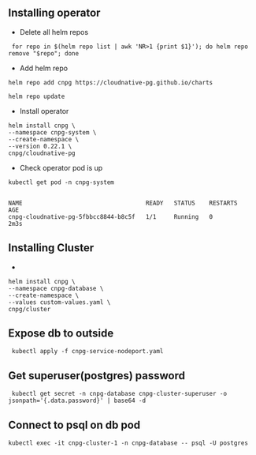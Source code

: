 ## Installing operator
- Delete all helm repos
```commandline
 for repo in $(helm repo list | awk 'NR>1 {print $1}'); do helm repo remove "$repo"; done
```

- Add helm repo
```commandline
helm repo add cnpg https://cloudnative-pg.github.io/charts

helm repo update
```
- Install operator
```commandline
helm install cnpg \
--namespace cnpg-system \
--create-namespace \
--version 0.22.1 \
cnpg/cloudnative-pg
```
- Check operator pod is up
```commandline
kubectl get pod -n cnpg-system
 
 
NAME                                   READY   STATUS    RESTARTS   AGE
cnpg-cloudnative-pg-5fbbcc8844-b8c5f   1/1     Running   0          2m3s
```
## Installing Cluster
- 
```commandline
helm install cnpg \
--namespace cnpg-database \
--create-namespace \
--values custom-values.yaml \
cnpg/cluster
```

## Expose db to outside
```commandline
 kubectl apply -f cnpg-service-nodeport.yaml
```

## Get superuser(postgres) password
```commandline
 kubectl get secret -n cnpg-database cnpg-cluster-superuser -o jsonpath='{.data.password}' | base64 -d
```

## Connect to psql on db pod
```commandline
kubectl exec -it cnpg-cluster-1 -n cnpg-database -- psql -U postgres
```